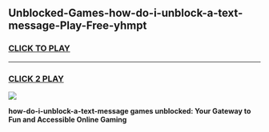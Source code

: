 
## Unblocked-Games-how-do-i-unblock-a-text-message-Play-Free-yhmpt
<h3>
<a href="https://premium76.site?title=how-do-i-unblock-a-text-message&ref=18A1">CLICK TO PLAY</a></h3>
<hr>

<h3>
<a href="https://premium76.site?title=how-do-i-unblock-a-text-message&ref=18A1">CLICK 2 PLAY</a>
  
</h3>

<a href="https://premium76.site?title=how-do-i-unblock-a-text-message&ref=18A1"><img src="https://clearcache.store/games.png"></a>


**how-do-i-unblock-a-text-message games unblocked: Your Gateway to Fun and Accessible Online Gaming**
